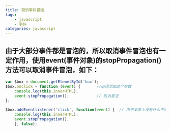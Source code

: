 ```yaml
---
title: 取消事件冒泡
tags: 
    - javascript
    - 事件
categories: javascript
---
```


## 由于大部分事件都是冒泡的，所以取消事件冒泡也有一定作用，使用event(事件对象)的stopPropagation()方法可以取消事件冒泡，如下：
<!-- more -->

```javascript
var $box = document.getElemetById('box');
$box.onclick = function (event) {		//必须添加这个参数
	console.log(this.innerHTML);
	event.stopPropagation();			// 取消冒泡
};

$box.addEventlistener('click', function(event) {  // 由于本质上没有什么不同，所以这样写也是可以的
	console.log(this.innerHTML);
	event.stopPropagation();
	}, false);
```
